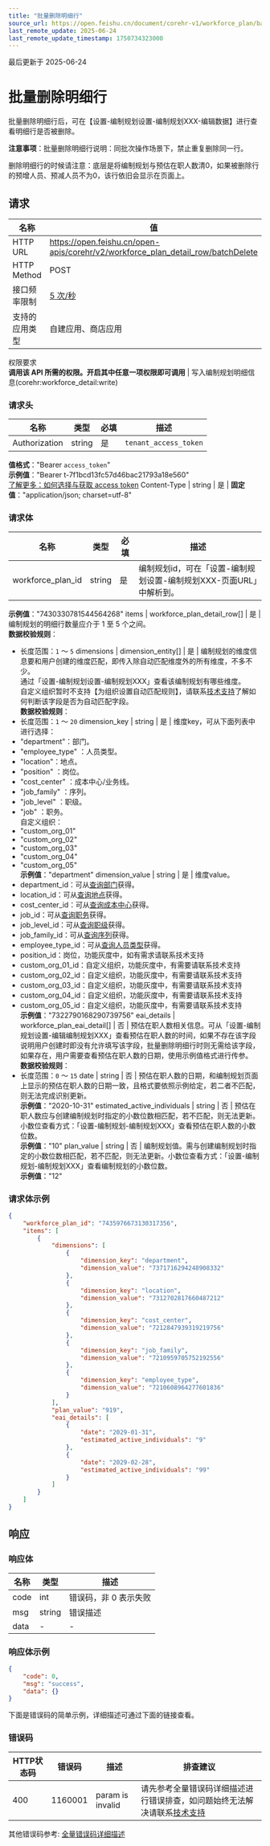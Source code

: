 ```yaml
---
title: "批量删除明细行"
source_url: https://open.feishu.cn/document/corehr-v1/workforce_plan/batchDelete-2
last_remote_update: 2025-06-24
last_remote_update_timestamp: 1750734323000
---
```

最后更新于 2025-06-24

# 批量删除明细行

批量删除明细行后，可在【设置-编制规划设置-编制规划XXX-编辑数据】进行查看明细行是否被删除。

**注意事项**：批量删除明细行说明：同批次操作场景下，禁止重复删除同一行。

删除明细行的时候请注意：底层是将编制规划与预估在职人数清0，如果被删除行的预增人员、预减人员不为0，该行依旧会显示在页面上。

## 请求
名称 | 值
---|---
HTTP URL | https://open.feishu.cn/open-apis/corehr/v2/workforce_plan_detail_row/batchDelete
HTTP Method | POST
接口频率限制 | [5 次/秒](https://open.feishu.cn/document/ukTMukTMukTM/uUzN04SN3QjL1cDN)
支持的应用类型 | 自建应用、商店应用
权限要求  
            **调用该 API 所需的权限。开启其中任意一项权限即可调用** | 写入编制规划明细信息(corehr:workforce_detail:write)

### 请求头

名称 | 类型 | 必填 | 描述
--- | --- | --- | ---
Authorization | string | 是 | `tenant_access_token`  
**值格式**："Bearer `access_token`"  
**示例值**："Bearer t-7f1bcd13fc57d46bac21793a18e560"  
[了解更多：如何选择与获取 access token](https://open.feishu.cn/document/uAjLw4CM/ugTN1YjL4UTN24CO1UjN/trouble-shooting/how-to-choose-which-type-of-token-to-use)
Content-Type | string | 是 | **固定值**："application/json; charset=utf-8"

### 请求体

名称 | 类型 | 必填 | 描述
--- | --- | --- | ---
workforce_plan_id | string | 是 | 编制规划id，可在「设置-编制规划设置-编制规划XXX-页面URL」中解析到。  
**示例值**："7430330781544564268"
items | workforce_plan_detail_row\[\] | 是 | 编制规划的明细行数量应介于 1 至 5 个之间。  
**数据校验规则**：  
- 长度范围：`1` ～ `5`
dimensions | dimension_entity\[\] | 是 | 编制规划的维度信息要和用户创建的维度匹配，即传入除自动匹配维度外的所有维度，不多不少。  
通过「设置-编制规划设置-编制规划XXX」查看该编制规划有哪些维度。  
自定义组织暂时不支持【为组织设置自动匹配规则】，请联系[技术支持](https://applink.feishu.cn/TLJpeNdW)了解如何判断该字段是否为自动匹配字段。  
**数据校验规则**：  
- 长度范围：`1` ～ `20`
dimension_key | string | 是 | 维度key，可从下面列表中进行选择：  
- "department"：部门。  
- "employee_type" ：人员类型。  
- "location"：地点。  
- "position" ：岗位。  
- "cost_center" ：成本中心/业务线。  
- "job_family" ：序列。  
- "job_level" ：职级。  
- "job" ：职务。  
自定义组织：  
- "custom_org_01"   
- "custom_org_02"  
- "custom_org_03"  
- "custom_org_04"   
- "custom_org_05"  
**示例值**："department"
dimension_value | string | 是 | 维度value。  
- department_id：可从[查询部门](https://open.feishu.cn/document/uAjLw4CM/ukTMukTMukTM/corehr-v2/department/batch_get)获得。  
- location_id：可从[查询地点](https://open.feishu.cn/document/uAjLw4CM/ukTMukTMukTM/reference/corehr-v1/location/list)获得。  
- cost_center_id：可从[查询成本中心](https://open.feishu.cn/document/uAjLw4CM/ukTMukTMukTM/corehr-v2/cost_center/search)获得。  
- job_id：可从[查询职务](https://open.feishu.cn/document/uAjLw4CM/ukTMukTMukTM/corehr-v2/job/list)获得。  
- job_level_id：可从[查询职级](https://open.feishu.cn/document/uAjLw4CM/ukTMukTMukTM/reference/corehr-v1/job_level/list)获得。  
- job_family_id：可从[查询序列](https://open.feishu.cn/document/uAjLw4CM/ukTMukTMukTM/reference/corehr-v1/job_family/list)获得。  
- employee_type_id：可从[查询人员类型](https://open.feishu.cn/document/uAjLw4CM/ukTMukTMukTM/reference/corehr-v1/employee_type/list)获得。  
- position_id：岗位，功能灰度中，如有需求请联系技术支持  
- custom_org_01_id：自定义组织，功能灰度中，有需要请联系技术支持  
- custom_org_02_id：自定义组织，功能灰度中，有需要请联系技术支持  
- custom_org_03_id：自定义组织，功能灰度中，有需要请联系技术支持  
- custom_org_04_id：自定义组织，功能灰度中，有需要请联系技术支持  
- custom_org_05_id：自定义组织，功能灰度中，有需要请联系技术支持  
**示例值**："7322790168290739756"
eai_details | workforce_plan_eai_detail\[\] | 否 | 预估在职人数相关信息。可从「设置-编制规划设置-编辑编制规划XXX」查看预估在职人数的时间，如果不存在该字段说明用户创建时即没有允许填写该字段，批量删除明细行时则无需给该字段，如果存在，用户需要查看预估在职人数的日期，使用示例值格式进行传参。  
**数据校验规则**：  
- 长度范围：`0` ～ `15`
date | string | 否 | 预估在职人数的日期，和编制规划页面上显示的预估在职人数的日期一致，且格式要依照示例给定，若二者不匹配，则无法完成识别更新。  
**示例值**："2020-10-31"
estimated_active_individuals | string | 否 | 预估在职人数应与创建编制规划时指定的小数位数相匹配，若不匹配，则无法更新。小数位查看方式：「设置-编制规划-编制规划XXX」查看预估在职人数的小数位数。  
**示例值**："10"
plan_value | string | 否 | 编制规划值。需与创建编制规划时指定的小数位数相匹配，若不匹配，则无法更新。小数位查看方式：「设置-编制规划-编制规划XXX」查看编制规划的小数位数。  
**示例值**："12"

### 请求体示例
```json
{
    "workforce_plan_id": "7435976673130317356",
    "items": [
        {
            "dimensions": [
                {
                    "dimension_key": "department",
                    "dimension_value": "7371716294248908332"
                },
                {
                    "dimension_key": "location",
                    "dimension_value": "7312702817660487212"
                },
                {
                    "dimension_key": "cost_center",
                    "dimension_value": "7212847939319219756"
                },
                {
                    "dimension_key": "job_family",
                    "dimension_value": "7210959705752192556"
                },
                {
                    "dimension_key": "employee_type",
                    "dimension_value": "7210608964277601836"
                }
            ],
            "plan_value": "919",
            "eai_details": [
                {
                    "date": "2029-01-31",
                    "estimated_active_individuals": "9"
                },
                {
                    "date": "2029-02-28",
                    "estimated_active_individuals": "99"
                }
            ]
        }
    ]
}
```

## 响应

### 响应体

名称 | 类型 | 描述
--- | --- | ---
code | int | 错误码，非 0 表示失败
msg | string | 错误描述
data | \- | \-

### 响应体示例
```json
{
    "code": 0,
    "msg": "success",
    "data": {}
}
```

下面是错误码的简单示例，详细描述可通过下面的链接查看。

### 错误码

HTTP状态码 | 错误码 | 描述 | 排查建议
--- | --- | --- | ---
400 | 1160001 | param is invalid | 请先参考全量错误码详细描述进行错误排查，如问题始终无法解决请联系[技术支持](https://applink.feishu.cn/TLJpeNdW)

其他错误码参考: [全量错误码详细描述](https://open.feishu.cn/document/uAjLw4CM/ukTMukTMukTM/reference/corehr-v1/workforce_plan/the-full-set-of-error-codes)
